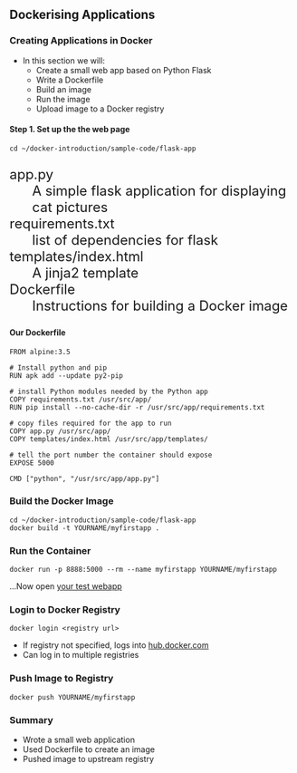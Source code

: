 ## Dockerising Applications


### Creating Applications in Docker
* In this section we will:
   * Create a small web app based on Python Flask
   * Write a Dockerfile
   * Build an image
   * Run the image
   * Upload image to a Docker registry
                    


#### Step 1. Set up the the web page
```
cd ~/docker-introduction/sample-code/flask-app
```
   <dl style="font-size:18pt;">
   <dt>app.py</dt> <dd>A simple flask application for displaying cat pictures</dd>
   <dt>requirements.txt</dt> <dd>list of dependencies for flask</dd>
   <dt>templates/index.html</dt> <dd>A jinja2 template</dd>
   <dt>Dockerfile</dt><dd>Instructions for building a Docker image</dd>
   </dl>

                    


#### Our Dockerfile
```
FROM alpine:3.5

# Install python and pip
RUN apk add --update py2-pip

# install Python modules needed by the Python app
COPY requirements.txt /usr/src/app/
RUN pip install --no-cache-dir -r /usr/src/app/requirements.txt

# copy files required for the app to run
COPY app.py /usr/src/app/
COPY templates/index.html /usr/src/app/templates/

# tell the port number the container should expose
EXPOSE 5000

CMD ["python", "/usr/src/app/app.py"]
```



### Build the Docker Image
```
cd ~/docker-introduction/sample-code/flask-app 
docker build -t YOURNAME/myfirstapp .
```
<asciinema-player autoplay="1" loop="loop"  font-size="medium" speed="1" theme="solarized-light" src="asciinema/asciicast-119506.json" cols="174" rows="22"></asciinema-player>


### Run the Container
```
docker run -p 8888:5000 --rm --name myfirstapp YOURNAME/myfirstapp
```
<asciinema-player autoplay="1" loop="loop"  font-size="medium" speed="1" theme="solarized-light" src="asciinema/asciicast-119510.json" cols="174" rows="11"></asciinema-player>
...Now open [your test webapp](http://localhost:8888)


### Login to Docker Registry
```
docker login <registry url>
```
<asciinema-player autoplay="1" loop="loop"  font-size="medium" speed="1" theme="solarized-light" src="asciinema/asciicast-120558.json" cols="138" rows="11"></asciinema-player>
* If registry not specified, logs into <a href="https://hub.docker.com">hub.docker.com</a>
* Can log in to multiple registries



### Push Image to Registry
```
docker push YOURNAME/myfirstapp
```
<asciinema-player autoplay="1" loop="loop"  font-size="medium" speed="1" theme="solarized-light" src="asciinema/asciicast-119547.json" cols="174" rows="12"></asciinema-player>


### Summary

* Wrote a small web application
* Used Dockerfile to create an image
* Pushed image to upstream registry
